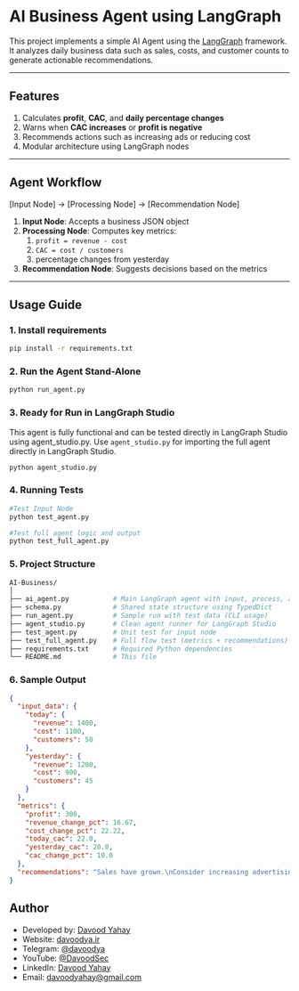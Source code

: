 # AI Business Agent using LangGraph

This project implements a simple AI Agent using the [LangGraph](https://github.com/langchain-ai/langgraph) framework.  
It analyzes daily business data such as sales, costs, and customer counts to generate actionable recommendations.

---

## Features

1. Calculates **profit**, **CAC**, and **daily percentage changes**
2. Warns when **CAC increases** or **profit is negative**
3. Recommends actions such as increasing ads or reducing cost
4. Modular architecture using LangGraph nodes

---

## Agent Workflow
[Input Node] → [Processing Node] → [Recommendation Node]

1. **Input Node**: Accepts a business JSON object
2. **Processing Node**: Computes key metrics:
   1. `profit = revenue - cost`
   2. `CAC = cost / customers`
   3. percentage changes from yesterday
3. **Recommendation Node**: Suggests decisions based on the metrics

---

## Usage Guide

### 1. Install requirements

```bash
pip install -r requirements.txt
```
### 2. Run the Agent Stand-Alone
```bash
python run_agent.py
```

### 3. Ready for Run in LangGraph Studio
 This agent is fully functional and can be tested directly in LangGraph Studio using agent_studio.py.
Use `agent_studio.py` for importing the full agent directly in LangGraph Studio.
```bash
python agent_studio.py
```

### 4. Running Tests
```sh
#Test Input Node
python test_agent.py

#Test full agent logic and output
python test_full_agent.py
```
### 5. Project Structure
```bash
AI-Business/
│
├── ai_agent.py           # Main LangGraph agent with input, process, and recommendation nodes
├── schema.py             # Shared state structure using TypedDict
├── run_agent.py          # Sample run with test data (CLI usage)
├── agent_studio.py       # Clean agent runner for LangGraph Studio
├── test_agent.py         # Unit test for input node
├── test_full_agent.py    # Full flow test (metrics + recommendations)
├── requirements.txt      # Required Python dependencies
└── README.md             # This file
```

### 6. Sample Output
```json
{
  "input_data": {
    "today": {
      "revenue": 1400,
      "cost": 1100,
      "customers": 50
    },
    "yesterday": {
      "revenue": 1200,
      "cost": 900,
      "customers": 45
    }
  },
  "metrics": {
    "profit": 300,
    "revenue_change_pct": 16.67,
    "cost_change_pct": 22.22,
    "today_cac": 22.0,
    "yesterday_cac": 20.0,
    "cac_change_pct": 10.0
  },
  "recommendations": "Sales have grown.\nConsider increasing advertising budget."
}

```
## Author
- Developed by: [Davood Yahay](https://github.com/davoodya)
- Website: [davoodya.ir](https://davoodya.ir)
- Telegram: [@davoodya](https://t.me/davoodya)
- YouTube: [@DavoodSec](https://www.youtube.com/@DavoodSec)
- LinkedIn: [Davood Yahay](https://www.linkedin.com/in/davoodya)
- Email: davoodyahay@gmail.com
